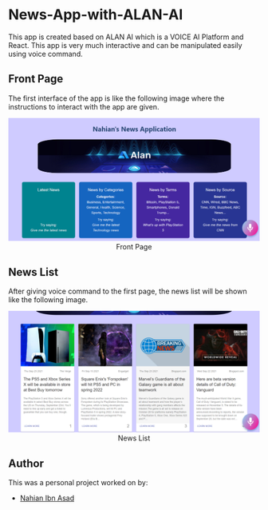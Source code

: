 # News-App-with-ALAN-AI
This app is created based on ALAN AI which is a VOICE AI Platform and React. This app is very much interactive and can be manipulated easily using voice command.

## Front Page

The first interface of the app is like the following image where the instructions to interact with the app are given.

<p align="center">
    <img width="700" src="readme_images/First%20Page.png">
    <br>
    Front Page
</p>

## News List

After giving voice command to the first page, the news list will be shown like the following image.

<p align="center">
    <img width="700" src="readme_images/News%20List.png">
    <br>
    News List
</p>

## Author

This was a personal project worked on by:

- [Nahian Ibn Asad](https://github.com/Nahian36)
